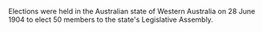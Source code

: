 Elections were held in the Australian state of Western Australia on 28 June 1904 to elect 50 members to the state's Legislative Assembly.
